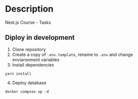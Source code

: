 # Description
Nest.js Course - Tasks

## Diploy in development
1. Clone repository
2. Create a copy of ```.env.template```, rename to ```.env``` and change enviaronment variables
3. Install dependencies
```
yarn install
```
4. Deploy database  
```
docker compose up -d
```